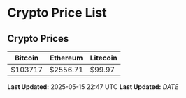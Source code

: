 # Crypto Price List

## Crypto Prices
| Bitcoin | Ethereum | Litecoin |
| ------- | -------- | -------- |
| $103717 | $2556.71 | $99.97 |
**Last Updated:** 2025-05-15 22:47 UTC
**Last Updated:** $DATE$

